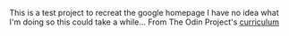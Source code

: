 This is a test project to recreat the google homepage
I have no idea what I'm doing so this could take a while...
From The Odin Project's [curriculum](http://www.theodinproject.com/courses/web-development-101/lessons/html-css)